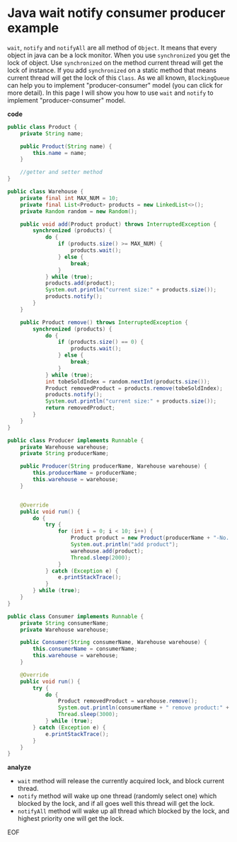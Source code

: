 # Java wait notify consumer producer example
`wait`, `notify` and `notifyAll` are all method of `Object`. It means that every object in java can be a lock monitor.
When you use `synchronized` you get the lock of object. Use `synchronized` on the method current thread will get the 
lock of instance. If you add `synchronized` on a static method that means current thread will get the lock of this `Class`.
As we all known, `BlockingQueue` can help you to implement "producer-consumer" model (you can click []() for more detail).
In this page I will show you how to use `wait` and `notify` to implement "producer-consumer" model.

**code**
```java
public class Product {
    private String name;

    public Product(String name) {
        this.name = name;
    }

    //getter and setter method
}

public class Warehouse {
    private final int MAX_NUM = 10;
    private final List<Product> products = new LinkedList<>();
    private Random random = new Random();

    public void add(Product product) throws InterruptedException {
        synchronized (products) {
            do {
                if (products.size() >= MAX_NUM) {
                    products.wait();
                } else {
                    break;
                }
            } while (true);
            products.add(product);
            System.out.println("current size:" + products.size());
            products.notify();
        }
    }

    public Product remove() throws InterruptedException {
        synchronized (products) {
            do {
                if (products.size() == 0) {
                    products.wait();
                } else {
                    break;
                }
            } while (true);
            int tobeSoldIndex = random.nextInt(products.size());
            Product removedProduct = products.remove(tobeSoldIndex);
            products.notify();
            System.out.println("current size:" + products.size());
            return removedProduct;
        }
    }
}

public class Producer implements Runnable {
    private Warehouse warehouse;
    private String producerName;

    public Producer(String producerName, Warehouse warehouse) {
        this.producerName = producerName;
        this.warehouse = warehouse;
    }


    @Override
    public void run() {
        do {
            try {
                for (int i = 0; i < 10; i++) {
                    Product product = new Product(producerName + "-No. :" + i);
                    System.out.println("add product");
                    warehouse.add(product);
                    Thread.sleep(2000);
                }
            } catch (Exception e) {
                e.printStackTrace();
            }
        } while (true);
    }
}

public class Consumer implements Runnable {
    private String consumerName;
    private Warehouse warehouse;

    public Consumer(String consumerName, Warehouse warehouse) {
        this.consumerName = consumerName;
        this.warehouse = warehouse;
    }

    @Override
    public void run() {
        try {
            do {
                Product removedProduct = warehouse.remove();
                System.out.println(consumerName + " remove product:" + removedProduct.getName());
                Thread.sleep(3000);
            } while (true);
        } catch (Exception e) {
            e.printStackTrace();
        }
    }
}
```

**analyze**

* `wait` method will release the currently acquired lock, and block current thread.
* `notify` method will wake up one thread (randomly select one) which blocked by the lock, and if all goes well this thread will get the lock.
* `notifyAll` method will wake up all thread which blocked by the lock, and highest priority one will get the lock.

EOF